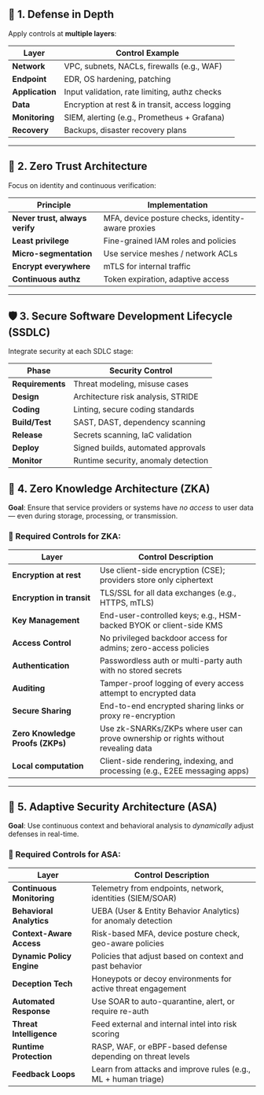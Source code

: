 ## 🔐 1. **Defense in Depth**
Apply controls at **multiple layers**:

| Layer              | Control Example                                |
|-------------------|-------------------------------------------------|
| **Network**        | VPC, subnets, NACLs, firewalls (e.g., WAF)     |
| **Endpoint**       | EDR, OS hardening, patching                    |
| **Application**    | Input validation, rate limiting, authz checks  |
| **Data**           | Encryption at rest & in transit, access logging|
| **Monitoring**     | SIEM, alerting (e.g., Prometheus + Grafana)    |
| **Recovery**       | Backups, disaster recovery plans               |

---

## 🔐 2. **Zero Trust Architecture**
Focus on identity and continuous verification:

| Principle                  | Implementation                        |
|---------------------------|----------------------------------------|
| **Never trust, always verify** | MFA, device posture checks, identity-aware proxies |
| **Least privilege**        | Fine-grained IAM roles and policies    |
| **Micro-segmentation**     | Use service meshes / network ACLs      |
| **Encrypt everywhere**     | mTLS for internal traffic              |
| **Continuous authz**       | Token expiration, adaptive access      |

---

## 🛡️ 3. **Secure Software Development Lifecycle (SSDLC)**
Integrate security at each SDLC stage:

| Phase         | Security Control                         |
|---------------|------------------------------------------|
| **Requirements** | Threat modeling, misuse cases          |
| **Design**        | Architecture risk analysis, STRIDE    |
| **Coding**        | Linting, secure coding standards       |
| **Build/Test**    | SAST, DAST, dependency scanning        |
| **Release**       | Secrets scanning, IaC validation       |
| **Deploy**        | Signed builds, automated approvals     |
| **Monitor**       | Runtime security, anomaly detection    |


## 🔐 4. **Zero Knowledge Architecture (ZKA)**  
**Goal**: Ensure that service providers or systems have *no access* to user data — even during storage, processing, or transmission.

### 🧰 Required Controls for ZKA:

| Layer                | Control Description                                            |
|----------------------|----------------------------------------------------------------|
| **Encryption at rest**   | Use client-side encryption (CSE); providers store only ciphertext |
| **Encryption in transit**| TLS/SSL for all data exchanges (e.g., HTTPS, mTLS)          |
| **Key Management**       | End-user-controlled keys; e.g., HSM-backed BYOK or client-side KMS |
| **Access Control**       | No privileged backdoor access for admins; zero-access policies |
| **Authentication**       | Passwordless auth or multi-party auth with no stored secrets |
| **Auditing**             | Tamper-proof logging of every access attempt to encrypted data |
| **Secure Sharing**       | End-to-end encrypted sharing links or proxy re-encryption     |
| **Zero Knowledge Proofs (ZKPs)** | Use zk-SNARKs/ZKPs where user can prove ownership or rights without revealing data |
| **Local computation**    | Client-side rendering, indexing, and processing (e.g., E2EE messaging apps) |

---

## 🔁 5. **Adaptive Security Architecture (ASA)**  
**Goal**: Use continuous context and behavioral analysis to *dynamically* adjust defenses in real-time.

### 🧰 Required Controls for ASA:

| Layer                  | Control Description                                           |
|------------------------|---------------------------------------------------------------|
| **Continuous Monitoring** | Telemetry from endpoints, network, identities (SIEM/SOAR)     |
| **Behavioral Analytics**  | UEBA (User & Entity Behavior Analytics) for anomaly detection |
| **Context-Aware Access** | Risk-based MFA, device posture check, geo-aware policies      |
| **Dynamic Policy Engine** | Policies that adjust based on context and past behavior      |
| **Deception Tech**        | Honeypots or decoy environments for active threat engagement |
| **Automated Response**    | Use SOAR to auto-quarantine, alert, or require re-auth       |
| **Threat Intelligence**   | Feed external and internal intel into risk scoring           |
| **Runtime Protection**    | RASP, WAF, or eBPF-based defense depending on threat levels  |
| **Feedback Loops**        | Learn from attacks and improve rules (e.g., ML + human triage)|

